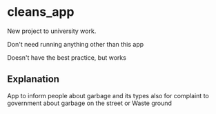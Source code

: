 # cleans_app

New project to university work.

Don't need running anything other than this app

Doesn't have the best practice, but works

## Explanation

App to inform people about garbage and its types also for complaint to government about garbage on the street or Waste ground